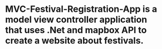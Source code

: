 # MVC-Festival-Registration-App is a model view controller application that uses .Net and mapbox API to create a website about festivals.

